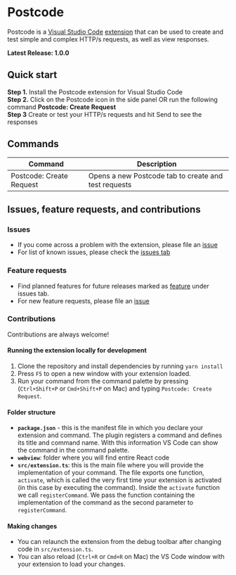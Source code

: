 # Postcode

Postcode is a [Visual Studio Code](https://code.visualstudio.com/) [extension](https://marketplace.visualstudio.com/VSCode) that can be used to create and test simple and complex HTTP/s requests, as well as view responses.

**Latest Release: 1.0.0**

## Quick start

**Step 1.** Install the Postcode extension for Visual Studio Code  
**Step 2.** Click on the Postcode icon in the side panel OR run the following command **Postcode: Create Request**  
**Step 3** Create or test your HTTP/s requests and hit Send to see the responses 

## Commands

| Command | Description |
|---|---|
| Postcode: Create Request | Opens a new Postcode tab to create and test requests |


## Issues, feature requests, and contributions

### Issues 

- If you come across a problem with the extension, please file an [issue](https://github.com/rohinivsenthil/postcode/issues/new)
- For list of known issues, please check the [issues tab](https://github.com/rohinivsenthil/postcode/issues/new)

### Feature requests

- Find planned features for future releases marked as [feature](https://github.com/rohinivsenthil/postcode/issues?q=is%3Aissue+is%3Aopen+label%3Afeature) under issues tab.
- For new feature requests, please file an [issue](https://github.com/rohinivsenthil/postcode/issues/new)

### Contributions

Contributions are always welcome! 

#### Running the extension locally for development

1. Clone the repository and install dependencies by running `yarn install`
2. Press `F5` to open a new window with your extension loaded.
3. Run your command from the command palette by pressing (`Ctrl+Shift+P` or `Cmd+Shift+P` on Mac) and typing `Postcode: Create Request`.

#### Folder structure

- **`package.json`** - this is the manifest file in which you declare your extension and command. The plugin registers a command and defines its title and command name. With this information VS Code can show the command in the command palette.
- **`webview`**: folder where you will find entire React code 
- **`src/extension.ts`**: this is the main file where you will provide the implementation of your command. The file exports one function, `activate`, which is called the very first time your extension is activated (in this case by executing the command). Inside the `activate` function we call `registerCommand`. We pass the function containing the implementation of the command as the second parameter to `registerCommand`.

#### Making changes

- You can relaunch the extension from the debug toolbar after changing code in `src/extension.ts`.
- You can also reload (`Ctrl+R` or `Cmd+R` on Mac) the VS Code window with your extension to load your changes.


